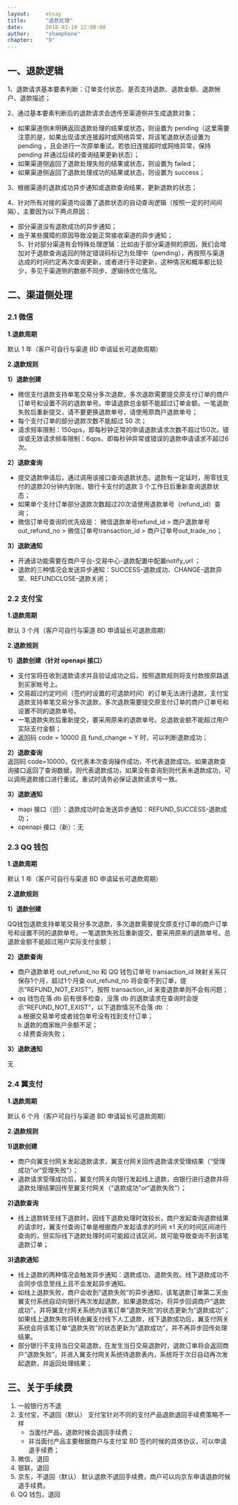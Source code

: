 ```yaml
---
layout:     essay
title:      "退款处理"
date:       2018-03-10 12:00:00
author:     "shamphone"
chapter:	"9"
---
```


## 一、退款逻辑
  
1、退款请求基本要素判断：订单支付状态、是否支持退款、退款金额、退款帐户、退款描述；   

2、通过基本要素判断后的退款请求会透传至渠道侧并生成退款对象；   
 - 如果渠道侧未明确返回退款处理的结果或状态，则设置为 pending（这里需要注意的是，如果出现请求连接超时或网络异常，将该笔退款状态设置为 pending ，且会进行一次原单重试，若依旧连接超时或网络异常，保持 pending 并通过后续的查询结果更新状态）；   
 - 如果渠道侧返回了退款处理失败的结果或状态，则设置为 failed；   
 - 如果渠道侧返回了退款处理成功的结果或状态，则设置为 success；   
   
 3、根据渠道的退款成功异步通知或退款查询结果，更新退款的状态；     

 4、针对所有对接的渠道均设置了退款状态的自动查询逻辑（按照一定的时间间隔），主要因为以下两点原因：   
 - 部分渠道没有退款成功的异步通知；     
 - 由于某些魔障的原因导致没能正常接收渠道的异步通知；    
 5、针对部分渠道有会特殊处理逻辑：比如由于部分渠道侧的原因，我们会增加对于退款查询返回的特定错误码标记为处理中（pending），再按照与渠道达成的时间约定再次查询更新，或者进行手动更新，这种情况和概率都比较少，多见于渠道侧的数据不同步、逻辑待优化情况。

 
## 二、渠道侧处理
 
### 2.1 微信   
  
**1.退款周期**    
  
默认 1 年（客户可自行与渠道 BD 申请延长可退款周期）   
  
**2.退款规则**     
  
**1）退款创建**    
- 微信支付退款支持单笔交易分多次退款，多次退款需要提交原支付订单的商户订单号和设置不同的退款单号。申请退款总金额不能超过订单金额。一笔退款失败后重新提交，请不要更换退款单号，请使用原商户退款单号；  
- 每个支付订单的部分退款次数不能超过 50 次；   
- 请求频率限制：150qps，即每秒钟正常的申请退款请求次数不超过150次。错误或无效请求频率限制：6qps，即每秒钟异常或错误的退款申请请求不超过6次。   
  
**2）退款查询**    
- 提交退款申请后，通过调用该接口查询退款状态。退款有一定延时，用零钱支付的退款20分钟内到账，银行卡支付的退款 3 个工作日后重新查询退款状态；     
- 如果单个支付订单部分退款次数超过20次请使用退款单号（refund_id）查询；   
- 微信订单号查询的优先级是： 微信退款单号refund_id > 商户退款单号out_refund_no > 微信订单号transaction_id > 商户订单号out_trade_no；   
  
**3）退款通知**    
- 开通该功能需要在商户平台-交易中心-退款配置中配置notify_url ；    
- 退款的三种情况会发送异步通知：SUCCESS-退款成功、CHANGE-退款异常、REFUNDCLOSE-退款关闭；  
  
  
### 2.2 支付宝   
  
**1.退款周期**     
  
默认 3 个月（客户可自行与渠道 BD 申请延长可退款周期）   
  
**2.退款规则**     
  
**1）退款创建（针对 openapi 接口）**       
- 支付宝将在收到退款请求并且验证成功之后，按照退款规则将支付款按原路退到买家帐号上。  
- 交易超过约定时间（签约时设置的可退款时间）的订单无法进行退款，支付宝退款支持单笔交易分多次退款，多次退款需要提交原支付订单的商户订单号和设置不同的退款单号。  
- 一笔退款失败后重新提交，要采用原来的退款单号。总退款金额不能超过用户实际支付金额；   
- 返回码 code = 10000 且 fund_change = Y 时，可以判断退款成功；   
  
**2）退款查询**    
返回码 code=10000，仅代表本次查询操作成功，不代表退款成功。如果退款查询接口返回了查询数据，则代表退款成功，如果没有查询到则代表未退款成功，可以调用退款接口进行重试。重试时请务必保证退款请求号一致。   
  
**3）退款通知**     
  
- mapi 接口（旧）：退款成功时会发送异步通知：REFUND_SUCCESS-退款成功；   
- openapi 接口（新）：无  
  
  
### 2.3 QQ 钱包   
  
**1.退款周期**     
  
默认 1 年（客户可自行与渠道 BD 申请延长可退款周期）   
  
**2.退款规则**   
  
**1）退款创建**     
  
QQ钱包退款支持单笔交易分多次退款，多次退款需要提交原支付订单的商户订单号和设置不同的退款单号。一笔退款失败后重新提交，要采用原来的退款单号。总退款金额不能超过用户实际支付金额；   
  
**2）退款查询**     
- 商户退款单号 out_refund_no 和 QQ 钱包订单号 transaction_id 映射关系只保存1个月，超过1个月查 out_refund_no 将会查不到订单，提示“REFUND_NOT_EXIST”，按照 transaction_id 来查退款单则不会有问题；   
- qq 钱包在落 db 前有很多检查，没落 db 的退款请求在查询时会提示“REFUND_NOT_EXIST”，以下退款情况不会落 db ：   
  a.根据交易单号或者钱包单号没有找到支付订单；   
  b.退款的商家帐户余额不足；   
  c.续费查询失败；   
    
**3）退款通知**  
  
无  
  
  
  
### 2.4 翼支付   
  
**1.退款周期**     
  
默认 6 个月（客户可自行与渠道 BD 申请延长可退款周期）   
  
**2.退款规则**     
  
**1)退款创建**     
  
- 商户向翼支付网关发起退款请求，翼支付网关回传退款请求受理结果（“受理成功”or“受理失败”）；   
- 退款请求受理成功后，翼支付网关向银行发起线上退款，由银行进行退款并将退款处理结果回传至翼支付网关（“退款成功”or“退款失败”）；   
  
**2)退款查询**     
  
- 线上退款转至线下退款时，因线下退款处理时效较长，商户发起查询退款结果的请求时，翼支付查询订单是根据商户发起请求的时间 &#177;1 天的时间区间进行查询的，但实际线下退款处理时间可能超过该区间，故可能导致查询不到该笔退款订单；   
  
**3)退款通知**   
  
- 线上退款的两种情况会触发异步通知：退款成功、退款失败。线下退款成功不会同步信息至线上且不会发起异步通知。     
- 如线上退款失败，商户会收到“退款失败”的异步通知，该笔退款订单第二天由翼支付系统自动向银行再次发起退款，如果退款成功，将异步回调商户“退款成功”，并将翼支付网关系统内该笔订单“退款失败”的状态更新为“退款成功”；如果线上退款失败将转由翼支付线下人工退款，线下退款成功后，翼支付网关系统会将该笔订单“退款失败”的状态更新为“退款成功”，并不再异步回传处理结果。     
- 部分银行不支持当日交易退款，在发生当日交易退款时，退款订单将会返回商户“退款失败”，并进入翼支付网关系统待退款表内，系统将于次日自动再次发起退款，并返回处理结果；  
  
  
## 三、关于手续费

1. 一般银行方不退    
2. 支付宝，不退回（默认）	支付宝针对不同的支付产品退款退回手续费策略不一样     
   - 当面付产品，退款时候会退回手续费；   
   - 非当面付产品主要根据商户与支付宝 BD 签约时候的具体协议，可以申请退手续费；   
3. 微信，退回	  
4. 银联，退回	  
5. 京东，不退回（默认）	默认退款不退回手续费，商户可以向京东申请退款时候退手续费。   
6. QQ 钱包，退回    
